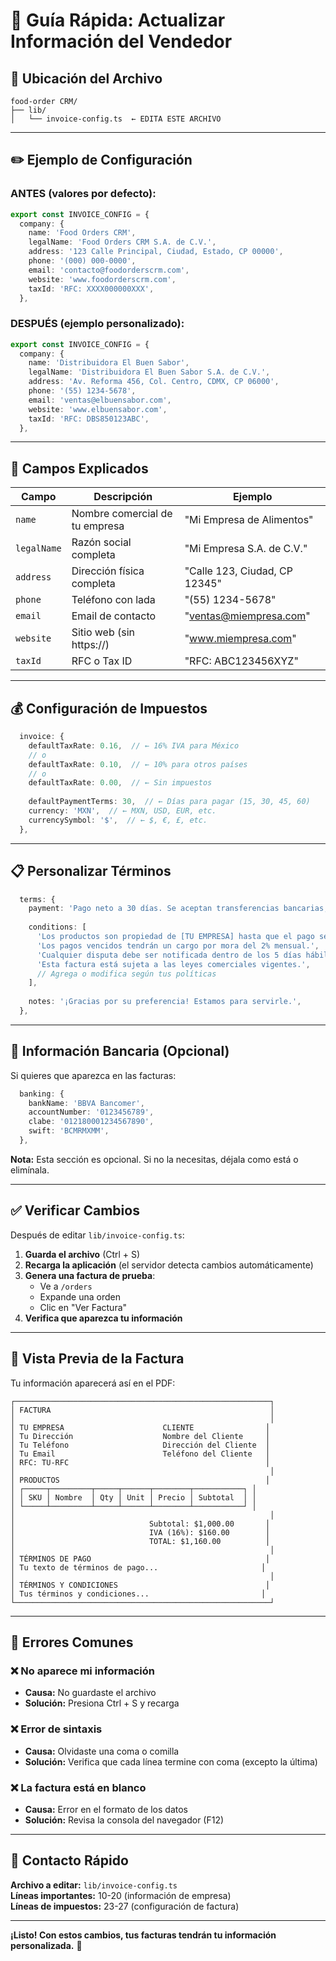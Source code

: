 # 🎯 Guía Rápida: Actualizar Información del Vendedor

## 📍 Ubicación del Archivo

```
food-order CRM/
├── lib/
│   └── invoice-config.ts  ← EDITA ESTE ARCHIVO
```

---

## ✏️ Ejemplo de Configuración

### ANTES (valores por defecto):

```typescript
export const INVOICE_CONFIG = {
  company: {
    name: 'Food Orders CRM',
    legalName: 'Food Orders CRM S.A. de C.V.',
    address: '123 Calle Principal, Ciudad, Estado, CP 00000',
    phone: '(000) 000-0000',
    email: 'contacto@foodorderscrm.com',
    website: 'www.foodorderscrm.com',
    taxId: 'RFC: XXXX000000XXX',
  },
```

### DESPUÉS (ejemplo personalizado):

```typescript
export const INVOICE_CONFIG = {
  company: {
    name: 'Distribuidora El Buen Sabor',
    legalName: 'Distribuidora El Buen Sabor S.A. de C.V.',
    address: 'Av. Reforma 456, Col. Centro, CDMX, CP 06000',
    phone: '(55) 1234-5678',
    email: 'ventas@elbuensabor.com',
    website: 'www.elbuensabor.com',
    taxId: 'RFC: DBS850123ABC',
  },
```

---

## 🔢 Campos Explicados

| Campo | Descripción | Ejemplo |
|-------|-------------|---------|
| `name` | Nombre comercial de tu empresa | "Mi Empresa de Alimentos" |
| `legalName` | Razón social completa | "Mi Empresa S.A. de C.V." |
| `address` | Dirección física completa | "Calle 123, Ciudad, CP 12345" |
| `phone` | Teléfono con lada | "(55) 1234-5678" |
| `email` | Email de contacto | "ventas@miempresa.com" |
| `website` | Sitio web (sin https://) | "www.miempresa.com" |
| `taxId` | RFC o Tax ID | "RFC: ABC123456XYZ" |

---

## 💰 Configuración de Impuestos

```typescript
  invoice: {
    defaultTaxRate: 0.16,  // ← 16% IVA para México
    // o
    defaultTaxRate: 0.10,  // ← 10% para otros países
    // o
    defaultTaxRate: 0.00,  // ← Sin impuestos
    
    defaultPaymentTerms: 30,  // ← Días para pagar (15, 30, 45, 60)
    currency: 'MXN',  // ← MXN, USD, EUR, etc.
    currencySymbol: '$',  // ← $, €, £, etc.
  },
```

---

## 📋 Personalizar Términos

```typescript
  terms: {
    payment: 'Pago neto a 30 días. Se aceptan transferencias bancarias, efectivo o cheque.',
    
    conditions: [
      'Los productos son propiedad de [TU EMPRESA] hasta que el pago sea completado.',
      'Los pagos vencidos tendrán un cargo por mora del 2% mensual.',
      'Cualquier disputa debe ser notificada dentro de los 5 días hábiles.',
      'Esta factura está sujeta a las leyes comerciales vigentes.',
      // Agrega o modifica según tus políticas
    ],
    
    notes: '¡Gracias por su preferencia! Estamos para servirle.',
  },
```

---

## 🏦 Información Bancaria (Opcional)

Si quieres que aparezca en las facturas:

```typescript
  banking: {
    bankName: 'BBVA Bancomer',
    accountNumber: '0123456789',
    clabe: '012180001234567890',
    swift: 'BCMRMXMM',
  },
```

**Nota:** Esta sección es opcional. Si no la necesitas, déjala como está o elimínala.

---

## ✅ Verificar Cambios

Después de editar `lib/invoice-config.ts`:

1. **Guarda el archivo** (Ctrl + S)
2. **Recarga la aplicación** (el servidor detecta cambios automáticamente)
3. **Genera una factura de prueba**:
   - Ve a `/orders`
   - Expande una orden
   - Clic en "Ver Factura"
4. **Verifica que aparezca tu información**

---

## 🎨 Vista Previa de la Factura

Tu información aparecerá así en el PDF:

```
┌─────────────────────────────────────────────────────────┐
│ FACTURA                                                 │
│                                                         │
│ TU EMPRESA                      CLIENTE                │
│ Tu Dirección                    Nombre del Cliente     │
│ Tu Teléfono                     Dirección del Cliente  │
│ Tu Email                        Teléfono del Cliente   │
│ RFC: TU-RFC                                            │
│                                                         │
│ PRODUCTOS                                              │
│ ┌─────┬─────────┬─────┬──────┬────────┬───────────┐ │
│ │ SKU │ Nombre  │ Qty │ Unit │ Precio │ Subtotal  │ │
│ └─────┴─────────┴─────┴──────┴────────┴───────────┘ │
│                                                         │
│                              Subtotal: $1,000.00       │
│                              IVA (16%): $160.00        │
│                              TOTAL: $1,160.00          │
│                                                         │
│ TÉRMINOS DE PAGO                                       │
│ Tu texto de términos de pago...                       │
│                                                         │
│ TÉRMINOS Y CONDICIONES                                 │
│ Tus términos y condiciones...                         │
└─────────────────────────────────────────────────────────┘
```

---

## 🚨 Errores Comunes

### ❌ No aparece mi información
- **Causa:** No guardaste el archivo
- **Solución:** Presiona Ctrl + S y recarga

### ❌ Error de sintaxis
- **Causa:** Olvidaste una coma o comilla
- **Solución:** Verifica que cada línea termine con coma (excepto la última)

### ❌ La factura está en blanco
- **Causa:** Error en el formato de los datos
- **Solución:** Revisa la consola del navegador (F12)

---

## 📱 Contacto Rápido

**Archivo a editar:** `lib/invoice-config.ts`  
**Líneas importantes:** 10-20 (información de empresa)  
**Líneas de impuestos:** 23-27 (configuración de factura)  

---

**¡Listo! Con estos cambios, tus facturas tendrán tu información personalizada.** 🎉
